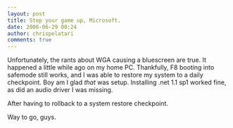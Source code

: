 ```yaml
---
layout: post
title: Step your game up, Microsoft.
date: 2006-06-29 00:24
author: chrispelatari
comments: true
---
```


<p>Unfortunately, the rants about WGA causing a bluescreen are true. It happened 
a little while ago on my home PC. Thankfully, F8 booting into safemode still 
works, and I was able to restore my system to a daily checkpoint. Boy am I glad 
<em>that </em>was setup. Installing .net 1.1 sp1 worked fine, as did an audio 
driver I was missing.</p>
<p>After having to rollback to a system restore checkpoint. </p>
<p>Way to go, guys.</p>
